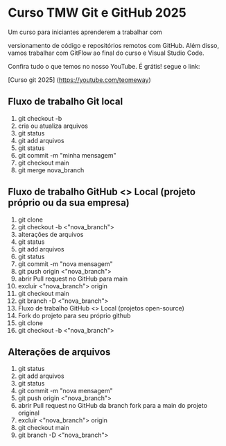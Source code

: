 # Curso TMW Git e GitHub 2025

Um curso para iniciantes aprenderem 
a trabalhar com 

versionamento de código e repositórios remotos com GitHub.
Além disso, vamos trabalhar com GitFlow
ao final do curso e Visual Studio Code.

Confira tudo o que temos no 
nosso YouTube. É grátis! segue o link:

[Curso git 2025] (https://youtube.com/teomeway)

## Fluxo de trabalho Git local

1. git checkout -b
2. cria ou atualiza arquivos
3. git status
4. git add arquivos
5. git status
6. git commit -m "minha mensagem"
7. git checkout main
8. git merge nova_branch


## Fluxo de trabalho GitHub <> Local (projeto próprio ou da sua empresa)

1. git clone
2. git checkout -b <"nova_branch">
3. alterações de arquivos
4. git status
5. git add arquivos
6. git status
7. git commit -m "nova mensagem"
8. git push origin <"nova_branch">
9. abrir Pull request no GitHub para main
10. excluir <"nova_branch"> origin
11. git checkout main
12. git branch -D <"nova_branch">
13. Fluxo de trabalho GitHub <> Local (projetos open-source)
14. Fork do projeto para seu próprio github
15. git clone
16. git checkout -b <"nova_branch">

## Alterações de arquivos

1. git status
2. git add arquivos
3. git status
4. git commit -m "nova mensagem"
5. git push origin <"nova_branch">
6. abrir Pull request no GitHub da branch fork para a main do projeto original
7. excluir <"nova_branch"> origin
8. git checkout main
9. git branch -D <"nova_branch">
